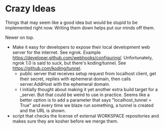 Crazy Ideas
===========

Things that may seem like a good idea but would be stupid to be implemented right now. Writing them down helps put our minds off them.

Newer on top.

-	Make it easy for developers to expose their local development web server for the internet. See ngrok. Example https://developer.github.com/webhooks/configuring/. Unfortunately, ngrok 1.0 is said to suck, but there's koding/tunnel. See https://github.com/koding/tunnel.
	-	public server that receives setup request from localhost client, get their secret, replies with ephemeral domain, then calls server.AddHost with the ephemeral domain.
	-	I initially thought about making it yet another extra build target for a _server. But that could be weird to use in practice. Seems like a better option is to add a parameter that says "localhost_tunnel = True" and every time we blaze run something, a tunnel is created and the URL is shown.
-	script that checks the license of external WORKSPACE repositories and makes sure they are kosher before we merge them.
